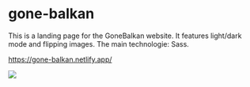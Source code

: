 # gone-balkan
This is a landing page for the GoneBalkan website. It features light/dark mode and flipping images. 
The main technologie: Sass.

https://gone-balkan.netlify.app/

![](https://im6.ezgif.com/tmp/ezgif-6-b2a869f11a23.gif)
